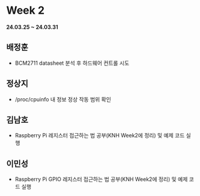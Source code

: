 # Week 2
**24.03.25 ~ 24.03.31**
   
## 배정훈   
*   BCM2711 datasheet 분석 후 하드웨어 컨트롤 시도   
## 정상지   
*   /proc/cpuinfo 내 정보 정상 작동 범위 확인   
## 김남호   
*   Raspberry Pi 레지스터 접근하는 법 공부(KNH Week2에 정리) 및 예제 코드 실행   
## 이민성   
*   Raspberry Pi GPIO 레지스터 접근하는 법 공부(KNH Week2에 정리) 및 예제 코드 실행   
